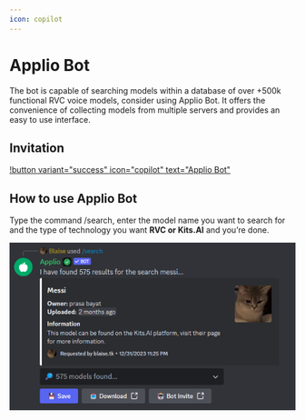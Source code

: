 ```yaml
---
icon: copilot
---
```


# Applio Bot

The bot is capable of searching models within a database of over +500k functional RVC voice models, consider using Applio Bot. It offers the convenience of collecting models from multiple servers and provides an easy to use interface.

## Invitation

[!button variant="success" icon="copilot" text="Applio Bot"](https://discord.com/oauth2/authorize?client_id=1144714449563955302&permissions=2147871809&scope=bot)

## How to use Applio Bot

Type the command /search, enter the model name you want to search for and the type of technology you want **RVC or Kits.AI** and you’re done.

![](../assets/Bot_Applio.png)
